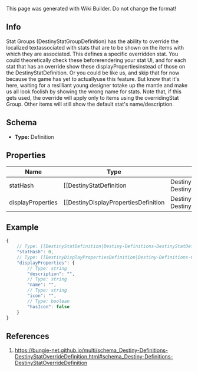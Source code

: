 <span class="wiki-builder">This page was generated with Wiki Builder. Do not change the format!</span>

## Info
Stat Groups (DestinyStatGroupDefinition) has the ability to override the localized textassociated with stats that are to be shown on the items with which they are associated. This defines a specific overridden stat.  You could theoretically check these beforerendering your stat UI, and for each stat that has an override show these displayPropertiesinstead of those on the DestinyStatDefinition. Or you could be like us, and skip that for now because the game has yet to actuallyuse this feature.  But know that it's here, waiting for a resilliant young designer totake up the mantle and make us all look foolish by showing the wrong name for stats. Note that, if this gets used, the override will apply only to items using the overridingStat Group.  Other items will still show the default stat's name/description.

## Schema
* **Type:** Definition

## Properties
Name | Type | Description
---- | ---- | -----------
statHash | [[DestinyStatDefinition|Destiny-Definitions-DestinyStatDefinition]]:ManifestDefinition:integer:uint32 | The hash identifier of the stat whose display properties are being overridden.
displayProperties | [[DestinyDisplayPropertiesDefinition|Destiny-Definitions-Common-DestinyDisplayPropertiesDefinition]]:Definition | The display properties to show instead of the base DestinyStatDefinition display properties.

## Example
```javascript
{
    // Type: [[DestinyStatDefinition|Destiny-Definitions-DestinyStatDefinition]]:ManifestDefinition:integer:uint32
    "statHash": 0,
    // Type: [[DestinyDisplayPropertiesDefinition|Destiny-Definitions-Common-DestinyDisplayPropertiesDefinition]]:Definition
    "displayProperties": {
        // Type: string
        "description": "",
        // Type: string
        "name": "",
        // Type: string
        "icon": "",
        // Type: boolean
        "hasIcon": false
    }
}

```

## References
1. https://bungie-net.github.io/multi/schema_Destiny-Definitions-DestinyStatOverrideDefinition.html#schema_Destiny-Definitions-DestinyStatOverrideDefinition
